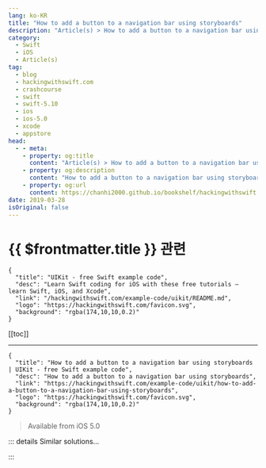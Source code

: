 ```yaml
---
lang: ko-KR
title: "How to add a button to a navigation bar using storyboards"
description: "Article(s) > How to add a button to a navigation bar using storyboards"
category:
  - Swift
  - iOS
  - Article(s)
tag: 
  - blog
  - hackingwithswift.com
  - crashcourse
  - swift
  - swift-5.10
  - ios
  - ios-5.0
  - xcode
  - appstore
head:
  - - meta:
    - property: og:title
      content: "Article(s) > How to add a button to a navigation bar using storyboards"
    - property: og:description
      content: "How to add a button to a navigation bar using storyboards"
    - property: og:url
      content: https://chanhi2000.github.io/bookshelf/hackingwithswift.com/example-code/uikit/how-to-add-a-button-to-a-navigation-bar-using-storyboards.html
date: 2019-03-28
isOriginal: false
---
```


# {{ $frontmatter.title }} 관련

```component VPCard
{
  "title": "UIKit - free Swift example code",
  "desc": "Learn Swift coding for iOS with these free tutorials – learn Swift, iOS, and Xcode",
  "link": "/hackingwithswift.com/example-code/uikit/README.md",
  "logo": "https://hackingwithswift.com/favicon.svg",
  "background": "rgba(174,10,10,0.2)"
}
```

[[toc]]

---

```component VPCard
{
  "title": "How to add a button to a navigation bar using storyboards | UIKit - free Swift example code",
  "desc": "How to add a button to a navigation bar using storyboards",
  "link": "https://hackingwithswift.com/example-code/uikit/how-to-add-a-button-to-a-navigation-bar-using-storyboards",
  "logo": "https://hackingwithswift.com/favicon.svg",
  "background": "rgba(174,10,10,0.2)"
}
```

> Available from iOS 5.0

<!-- TODO: 작성 -->

<!--
Once you’ve placed a view controller inside a navigation controller, you’ll see that Interface Builder simulates a navigation bar at the top of that view controller. If you select it, what you actually select is the navigation item for that controller – the same thing you would get if you were manipulating its `navigationItem` property.

You can add a `UIBarButtonItem` directly to that navigation item if you want, then connect it to up to a method in your code. To try it out, look in the object library for Bar Button Item, then drag it over the simulated navigation bar. As you move over the left and right sides you should see those slots glow blue signaling that you can drop there, but you can also add more than one item in which case you’ll see insertion lines appear showing whether the new button will be added before or after existing buttons.

Drop a button on the right-hand side of the navigation bar, then switch to the assistant editor so we can connect it to some code. Ctrl-drag from your new bar button item into your source code, and when you release your mouse button change Connection from “Outlet” to “Action”. Give it a name - e.g. “saveTapped” – and Xcode will generate a method that will be called when the button is tapped.

-->

::: details Similar solutions…

<!--
/example-code/uikit/how-to-add-a-bar-button-to-a-navigation-bar">How to add a bar button to a navigation bar 
/example-code/xcode/how-to-use-storyboard-references-to-simplify-your-storyboards">How to use storyboard references to simplify your storyboards 
/example-code/uikit/how-to-customize-a-view-controllers-back-button-on-a-navigation-bar-backbarbuttonitem">How to customize a view controller’s back button on a navigation bar: backBarButtonItem 
/quick-start/swiftui/swiftui-vs-interface-builder-and-storyboards">SwiftUI vs Interface Builder and storyboards 
/example-code/uikit/how-to-use-dependency-injection-with-storyboards">How to use dependency injection with storyboards</a>
-->

:::

